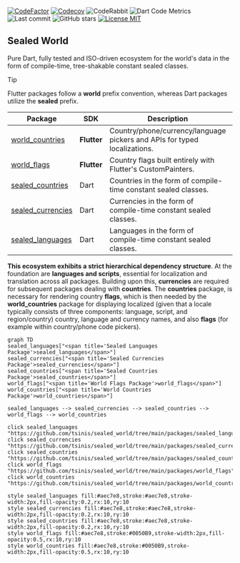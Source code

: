 [![CodeFactor](https://www.codefactor.io/repository/github/tsinis/sealed_world/badge)](https://www.codefactor.io/repository/github/tsinis/sealed_world)
[![Codecov](https://codecov.io/github/tsinis/sealed_world/branch/main/graph/badge.svg)](https://app.codecov.io/github/tsinis/sealed_world/flags)
![CodeRabbit](https://img.shields.io/badge/reviewed-code?style=flat&logo=vowpalwabbit&logoColor=orange&label=coderabbit&color=dark-green&link=https%3A%2F%2Fcoderabbit.ai)
![Dart Code Metrics](https://img.shields.io/badge/passing-dcm?style=flat&logo=dart&logoColor=lightskyblue&label=dcm&color=dark-green&link=https%3A%2F%2Fdcm.dev)
![Last commit](https://img.shields.io/github/last-commit/tsinis/sealed_world)
![GitHub stars](https://img.shields.io/github/stars/tsinis/sealed_world?style=flat&color=green)
[![License MIT](https://img.shields.io/badge/License-MIT-yellow.svg)](https://opensource.org/licenses/MIT)

## Sealed World

Pure Dart, fully tested and ISO-driven ecosystem for the world's data in the form of compile-time, tree-shakable constant sealed classes.

> [!TIP]
> Flutter packages follow a **world** prefix convention, whereas Dart packages utilize the **sealed** prefix.

| Package                                                                                          | SDK         | Description                                                               | Pub                                                                                                          |
| ------------------------------------------------------------------------------------------------ | ----------- | ------------------------------------------------------------------------- | ------------------------------------------------------------------------------------------------------------ |
| [world_countries](https://github.com/tsinis/sealed_world/tree/main/packages/world_countries)     | **Flutter** | Country/phone/currency/language pickers and APIs for typed localizations. | [![pub.dev](https://img.shields.io/pub/v/world_countries.svg)](https://pub.dev/packages/world_countries)     |
| [world_flags](https://github.com/tsinis/sealed_world/tree/main/packages/world_flags)             | **Flutter** | Country flags built entirely with Flutter's CustomPainters.               | [![pub.dev](https://img.shields.io/pub/v/world_flags.svg)](https://pub.dev/packages/world_flags)             |
| [sealed_countries](https://github.com/tsinis/sealed_world/tree/main/packages/sealed_countries)   | Dart        | Countries in the form of compile-time constant sealed classes.            | [![pub.dev](https://img.shields.io/pub/v/sealed_countries.svg)](https://pub.dev/packages/sealed_countries)   |
| [sealed_currencies](https://github.com/tsinis/sealed_world/tree/main/packages/sealed_currencies) | Dart        | Currencies in the form of compile-time constant sealed classes.           | [![pub.dev](https://img.shields.io/pub/v/sealed_currencies.svg)](https://pub.dev/packages/sealed_currencies) |
| [sealed_languages](https://github.com/tsinis/sealed_world/tree/main/packages/sealed_languages)   | Dart        | Languages in the form of compile-time constant sealed classes.            | [![pub.dev](https://img.shields.io/pub/v/sealed_languages.svg)](https://pub.dev/packages/sealed_languages)   |

**This ecosystem exhibits a strict hierarchical dependency structure**. At the foundation are **languages and scripts**, essential for localization and translation across all packages. Building upon this, **currencies** are required for subsequent packages dealing with **countries**. The **countries** package, is necessary for rendering country **flags**, which is then needed by the **world_countries** package for displaying localized (given that a locale typically consists of three components: language, script, and region/country) country, language and currency names, and also **flags** (for example within country/phone code pickers).

```mermaid
graph TD
sealed_languages["<span title='Sealed Languages Package'>sealed_languages</span>"]
sealed_currencies["<span title='Sealed Currencies Package'>sealed_currencies</span>"]
sealed_countries["<span title='Sealed Countries Package'>sealed_countries</span>"]
world_flags["<span title='World Flags Package'>world_flags</span>"]
world_countries["<span title='World Countries Package'>world_countries</span>"]

sealed_languages --> sealed_currencies --> sealed_countries --> world_flags --> world_countries

click sealed_languages "https://github.com/tsinis/sealed_world/tree/main/packages/sealed_languages"
click sealed_currencies "https://github.com/tsinis/sealed_world/tree/main/packages/sealed_currencies"
click sealed_countries "https://github.com/tsinis/sealed_world/tree/main/packages/sealed_countries"
click world_flags "https://github.com/tsinis/sealed_world/tree/main/packages/world_flags"
click world_countries "https://github.com/tsinis/sealed_world/tree/main/packages/world_countries"

style sealed_languages fill:#aec7e8,stroke:#aec7e8,stroke-width:2px,fill-opacity:0.2,rx:10,ry:10
style sealed_currencies fill:#aec7e8,stroke:#aec7e8,stroke-width:2px,fill-opacity:0.2,rx:10,ry:10
style sealed_countries fill:#aec7e8,stroke:#aec7e8,stroke-width:2px,fill-opacity:0.2,rx:10,ry:10
style world_flags fill:#aec7e8,stroke:#0050B9,stroke-width:2px,fill-opacity:0.5,rx:10,ry:10
style world_countries fill:#aec7e8,stroke:#0050B9,stroke-width:2px,fill-opacity:0.5,rx:10,ry:10
```

